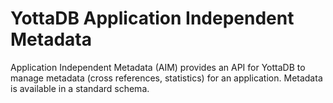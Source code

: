 # YottaDB Application Independent Metadata

Application Independent Metadata (AIM) provides an API for YottaDB to manage metadata (cross references, statistics) for an application. Metadata is available in a standard schema.

